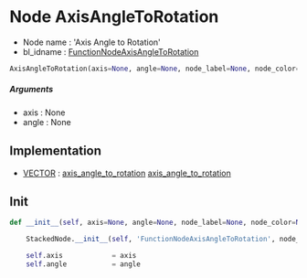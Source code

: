 # Node AxisAngleToRotation

- Node name : 'Axis Angle to Rotation'
- bl_idname : [FunctionNodeAxisAngleToRotation](https://docs.blender.org/api/current/bpy.types.FunctionNodeAxisAngleToRotation.html)


``` python
AxisAngleToRotation(axis=None, angle=None, node_label=None, node_color=None)
```
##### Arguments

- axis : None
- angle : None

## Implementation

- [VECTOR](/docs/GeoNodes/VECTOR.md) : [axis_angle_to_rotation](/docs/GeoNodes/socket_VECTOR.md#axis_angle_to_rotation) [axis_angle_to_rotation](/docs/GeoNodes/socket_VECTOR.md#axis_angle_to_rotation)

## Init

``` python
def __init__(self, axis=None, angle=None, node_label=None, node_color=None):

    StackedNode.__init__(self, 'FunctionNodeAxisAngleToRotation', node_label=node_label, node_color=node_color)

    self.axis            = axis
    self.angle           = angle
```
